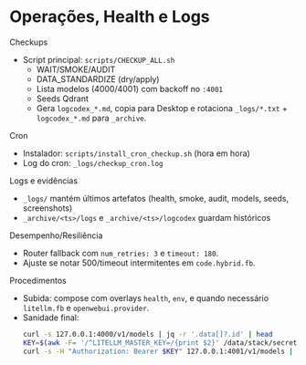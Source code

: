 # Operações, Health e Logs

Checkups
- Script principal: `scripts/CHECKUP_ALL.sh`
  - WAIT/SMOKE/AUDIT
  - DATA_STANDARDIZE (dry/apply)
  - Lista modelos (4000/4001) com backoff no `:4001`
  - Seeds Qdrant
  - Gera `logcodex_*.md`, copia para Desktop e rotaciona `_logs/*.txt` + `logcodex_*.md` para `_archive`.

Cron
- Instalador: `scripts/install_cron_checkup.sh` (hora em hora)
- Log do cron: `_logs/checkup_cron.log`

Logs e evidências
- `_logs/` mantém últimos artefatos (health, smoke, audit, models, seeds, screenshots)
- `_archive/<ts>/logs` e `_archive/<ts>/logcodex` guardam históricos

Desempenho/Resiliência
- Router fallback com `num_retries: 3` e `timeout: 180`.
- Ajuste se notar 500/timeout intermitentes em `code.hybrid.fb`.

Procedimentos
- Subida: compose com overlays `health`, `env`, e quando necessário `litellm.fb` e `openwebui.provider`.
- Sanidade final:
  ```bash
  curl -s 127.0.0.1:4000/v1/models | jq -r '.data[]?.id' | head
  KEY=$(awk -F= '/^LITELLM_MASTER_KEY=/{print $2}' /data/stack/secrets/.env || awk -F= '/^LITELLM_MASTER_KEY=/{print $2}' /data/stack/ai_gateway/.env)
  curl -s -H "Authorization: Bearer $KEY" 127.0.0.1:4001/v1/models | jq -r '.data[]?.id' | head
  ```
